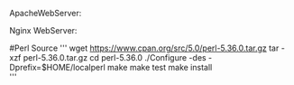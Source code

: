 ApacheWebServer:

Nginx WebServer:






#Perl Source
'''
wget https://www.cpan.org/src/5.0/perl-5.36.0.tar.gz
     tar -xzf perl-5.36.0.tar.gz
     cd perl-5.36.0
     ./Configure -des -Dprefix=$HOME/localperl
     make
     make test
     make install  
'''
